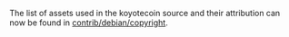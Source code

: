 The list of assets used in the koyotecoin source and their attribution can now be found in [contrib/debian/copyright](../contrib/debian/copyright).
